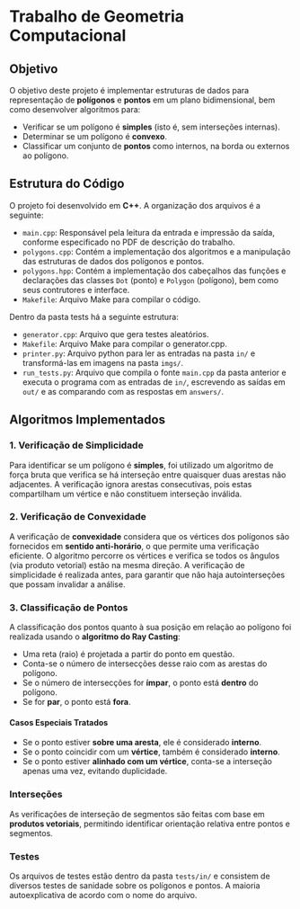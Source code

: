 # Trabalho de Geometria Computacional

## Objetivo

O objetivo deste projeto é implementar estruturas de dados para representação de **polígonos** e **pontos** em um plano bidimensional, bem como desenvolver algoritmos para:

- Verificar se um polígono é **simples** (isto é, sem interseções internas).
- Determinar se um polígono é **convexo**.
- Classificar um conjunto de **pontos** como internos, na borda ou externos ao polígono.

## Estrutura do Código

O projeto foi desenvolvido em **C++**. A organização dos arquivos é a seguinte:

- `main.cpp`: Responsável pela leitura da entrada e impressão da saída, conforme especificado no PDF de descrição do trabalho.
- `polygons.cpp`: Contém a implementação dos algoritmos e a manipulação das estruturas de dados dos polígonos e pontos.
- `polygons.hpp`: Contém a implementação dos cabeçalhos das funções e declarações das classes `Dot` (ponto) e `Polygon` (polígono), bem como seus contrutores e interface.
- `Makefile`: Arquivo Make para compilar o código.

Dentro da pasta tests há a seguinte estrutura:

- `generator.cpp`: Arquivo que gera testes aleatórios.
- `Makefile`: Arquivo Make para compilar o generator.cpp.
- `printer.py`: Arquivo python para ler as entradas na pasta `in/` e transformá-las em imagens na pasta `imgs/`.
- `run_tests.py`: Arquivo que compila o fonte `main.cpp` da pasta anterior e executa o programa com as entradas de `in/`, escrevendo as saídas em `out/` e as comparando com as respostas em `answers/`.

## Algoritmos Implementados

### 1. Verificação de Simplicidade

Para identificar se um polígono é **simples**, foi utilizado um algoritmo de força bruta que verifica se há interseção entre quaisquer duas arestas não adjacentes. A verificação ignora arestas consecutivas, pois estas compartilham um vértice e não constituem interseção inválida.

### 2. Verificação de Convexidade

A verificação de **convexidade** considera que os vértices dos polígonos são fornecidos em **sentido anti-horário**, o que permite uma verificação eficiente. O algoritmo percorre os vértices e verifica se todos os ângulos (via produto vetorial) estão na mesma direção. A verificação de simplicidade é realizada antes, para garantir que não haja autointerseções que possam invalidar a análise.

### 3. Classificação de Pontos

A classificação dos pontos quanto à sua posição em relação ao polígono foi realizada usando o **algoritmo do Ray Casting**:

- Uma reta (raio) é projetada a partir do ponto em questão.
- Conta-se o número de intersecções desse raio com as arestas do polígono.
- Se o número de intersecções for **ímpar**, o ponto está **dentro** do polígono.
- Se for **par**, o ponto está **fora**.

#### Casos Especiais Tratados

- Se o ponto estiver **sobre uma aresta**, ele é considerado **interno**.
- Se o ponto coincidir com um **vértice**, também é considerado **interno**.
- Se o ponto estiver **alinhado com um vértice**, conta-se a interseção apenas uma vez, evitando duplicidade.

### Interseções

As verificações de interseção de segmentos são feitas com base em **produtos vetoriais**, permitindo identificar orientação relativa entre pontos e segmentos.

### Testes

Os arquivos de testes estão dentro da pasta `tests/in/` e consistem de diversos testes de sanidade sobre os polígonos e pontos. A maioria autoexplicativa de acordo com o nome do arquivo.
